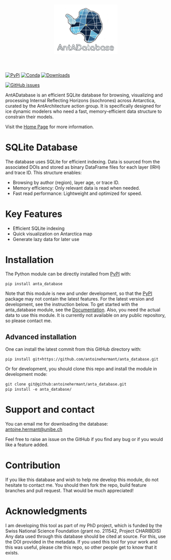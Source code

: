 <h1 align="center">
<img src="https://raw.githubusercontent.com/antoinehermant/anta_database/main/book/logo.png" width="200">
</h1><br>

[![PyPi](https://img.shields.io/pypi/v/anta_database)](https://pypi.org/project/anta_database/)
[![Conda](https://img.shields.io/conda/vn/conda-forge/anta_database)](https://anaconda.org/conda-forge/anta_database)
[![Downloads](https://img.shields.io/pypi/dm/anta_database)](https://pypi.org/project/anta_database)

[![GitHub issues](https://img.shields.io/badge/issue_tracking-github-blue.svg)](https://github.com/antoinehermant/anta_database/issues)
<!-- [![Contributing](https://img.shields.io/badge/PR-Welcome-%23FF8300.svg?)](https://matplotlib.org/stable/devel/index.html) -->

AntADatabase is an efficient SQLite database for browsing, visualizing and processing Internal Reflecting Horizons (isochrones) across Antarctica, curated by the AntArchitecture action group. It is specifically designed for ice dynamic modelers who need a fast, memory-efficient data structure to constrain their models.

Visit the [Home Page](https://antoinehermant.github.io/anta_database/intro) for more information.

# SQLite Database

The database uses SQLite for efficient indexing. Data is sourced from the associated DOIs and stored as binary DataFrame files for each layer (IRH) and trace ID. This structure enables:

-   Browsing by author (region), layer age, or trace ID.
-   Memory efficiency: Only relevant data is read when needed.
-   Fast read performance: Lightweight and optimized for speed.

# Key Features

-   Efficient SQLite indexing
-   Quick visualization on Antarctica map
-   Generate lazy data for later use

# Installation

The Python module can be directly installed from [PyPI](https://pypi.org/project/anta-database/) with:

    pip install anta_database

Note that this module is new and under development, so that the [PyPI](https://pypi.org/project/anta-database/) package may not contain the latest features. For the latest version and development, see the instruction below.
To get started with the anta_database module, see the [Documentation](https://antoinehermant.github.io/anta_database).
Also, you need the actual data to use this module. It is currently not available on any public repository, so please contact me.

## Advanced installation

One can install the latest commit from this GitHub directory with:

    pip install git+https://github.com/antoinehermant/anta_database.git

Or for development, you should clone this repo and install the module in development mode:

    git clone git@github:antoinehermant/anta_database.git
    pip install -e anta_database/

# Support and contact

You can email me for downloading the database: antoine.hermant@unibe.ch

Feel free to raise an issue on the GitHub if you find any bug or if you would like a feature added.

# Contribution

If you like this database and wish to help me develop this module, do not hesitate to contact me. You should then fork the repo, build feature branches and pull request. That would be much appreciated!

# Acknowledgments

I am developing this tool as part of my PhD project, which is funded by the Swiss National Science Foundation (grant no. 211542, Project CHARIBDIS)
Any data used through this database should be cited at source. For this, use the DOI provided in the metadata.
If you used this tool for your work and this was useful, please cite this repo, so other people get to know that it exists.


